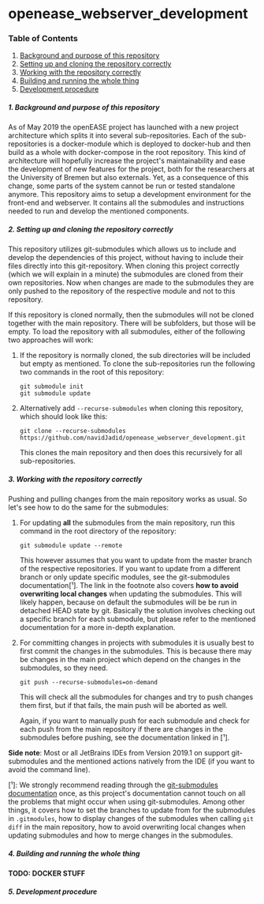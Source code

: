 # openease_webserver_development

### Table of Contents
1. [Background and purpose of this repository](#1-background-and-purpose-of-this-repository)
2. [Setting up and cloning the repository correctly](#2-setting-up-and-cloning-the-repository-correctly)
3. [Working with the repository correctly](#3-working-with-the-repository-correctly)
4. [Building and running the whole thing](#4-building-and-running-the-whole-thing)
5. [Development procedure](#5-development-procedure)

##### 1. Background and purpose of this repository
As of May 2019 the openEASE project has launched with a new project architecture which splits it into several sub-repositories. Each of the sub-repositories is a docker-module which is deployed to docker-hub and then build as a whole with docker-compose in the root repository. This kind of architecture will hopefully increase the project's maintainability and ease the development of new features for the project, both for the researchers at the University of Bremen but also externals. Yet, as a consequence of this change, some parts of the system cannot be run or tested standalone anymore. This repository aims to setup a development environment for the front-end and webserver. It contains all the submodules and instructions needed to run and develop the mentioned components.

##### 2. Setting up and cloning the repository correctly
This repository utilizes git-submodules which allows us to include and develop the dependencies of this project, without having to include their files directly into this git-repository. When cloning this project correctly (which we will explain in a minute) the submodules are cloned from their own repositories. Now when changes are made to the submodules they are only pushed to the repository of the respective module and not to this repository.

If this repository is cloned normally, then the submodules will not be cloned together with the main repository. There will be subfolders, but those will be empty. To load the repository with all submodules, either of the following two approaches will work:

1. If the repository is normally cloned, the sub directories will be included but empty as mentioned. To clone the sub-repositories run the following two commands in the root of this repository:

    ```
    git submodule init
    git submodule update
    ```

2. Alternatively add `--recurse-submodules` when cloning this repository, which should look like this:

    ```
    git clone --recurse-submodules https://github.com/navidJadid/openease_webserver_development.git
    ```

    This clones the main repository and then does this recursively for all sub-repositories.


##### 3. Working with the repository correctly
Pushing and pulling changes from the main repository works as usual. So let's see how to do the same for the submodules:

1. For updating **all** the submodules from the main repository, run this command in the root directory of the repository:

    ```
    git submodule update --remote
    ```

    This however assumes that you want to update from the master branch of the respective repositories. If you want to update from a different branch or only update specific modules, see the git-submodules documentation[¹]. The link in the footnote also covers **how to avoid overwriting local changes** when updating the submodules. This will likely happen, because on default the submodules will be be run in detached HEAD state by git. Basically the solution involves checking out a specific branch for each submodule, but please refer to the mentioned documentation for a more in-depth explanation.

2. For committing changes in projects with submodules it is usually best to first commit the changes in the submodules. This is because there may be changes in the main project which depend on the changes in the submodules, so they need.

    ```
    git push --recurse-submodules=on-demand
    ```

    This will check all the submodules for changes and try to push changes them first, but if that fails, the main push will be aborted as well.

    Again, if you want to manually push for each submodule and check for each push from the main repository if there are changes in the submodules before pushing, see the documentation linked in [¹].

**Side note**: Most or all JetBrains IDEs from Version 2019.1 on support git-submodules and the mentioned actions natively from the IDE (if you want to avoid the command line).

[¹]: We strongly recommend reading through the [git-submodules documentation](https://git-scm.com/book/en/v2/Git-Tools-Submodules) once, as this project's documentation cannot touch on all the problems that might occur when using git-submodules. Among other things, it covers how to set the branches to update from for the submodules in `.gitmodules`, how to display changes of the submodules when calling `git diff` in the main repository, how to avoid overwriting local changes when updating submodules and how to merge changes in the submodules. 

##### 4. Building and running the whole thing
**TODO: DOCKER STUFF**

##### 5. Development procedure

